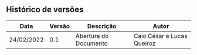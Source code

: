 ## Histórico de versões

|Data|Versão|Descrição|Autor|
|-|-|-|-|
|24/02/2022|0.1|Abertura do Documento|Caio César e Lucas Queiroz|
